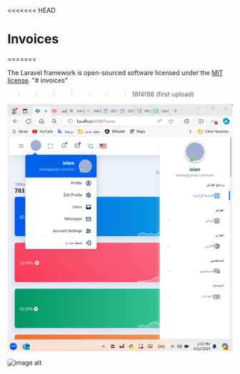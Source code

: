 <<<<<<< HEAD
# Invoices
=======

The Laravel framework is open-sourced software licensed under the [MIT license](https://opensource.org/licenses/MIT).
"# invoices" 
>>>>>>> 18f4f86 (first upload)




![image alt](https://github.com/Eslam-Mohamed-Ahmed/Invoices/blob/904667c10b8e375285325b2a696282cadc38aeb1/capture_20240612143246702.bmp)


![image alt](https://github.com/Eslam-Mohamed-Ahmed/Invoices/blob/c582ce9c70d4e87aa338e365a7331fe149f97df1/capture_20240801152549844.bmp)
